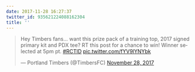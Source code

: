 ```yaml
---
date: 2017-11-28 16:27:37
twitter_id: 935621224088162304
title: ''
---
```


<blockquote class="twitter-tweet"><p lang="en" dir="ltr">Hey Timbers fans... want this prize pack of a training top, 2017 signed primary kit and PDX tee? RT this post for a chance to win! Winner selected at 5pm pt. <a href="https://twitter.com/hashtag/RCTID?src=hash&amp;ref_src=twsrc%5Etfw">#RCTID</a> <a href="https://t.co/fYV9lYNYbk">pic.twitter.com/fYV9lYNYbk</a></p>&mdash; Portland Timbers (@TimbersFC) <a href="https://twitter.com/TimbersFC/status/935617629544312832?ref_src=twsrc%5Etfw">November 28, 2017</a></blockquote>
<script async src="https://platform.twitter.com/widgets.js" charset="utf-8"></script>
